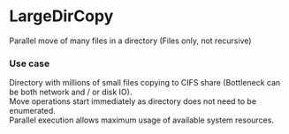 # LargeDirCopy
Parallel move of many files in a directory (Files only, not recursive)

### Use case
Directory with millions of small files copying to CIFS share (Bottleneck can be both network and / or disk IO).   
Move operations start immediately as directory does not need to be enumerated.  
Parallel execution allows maximum usage of available system resources.
